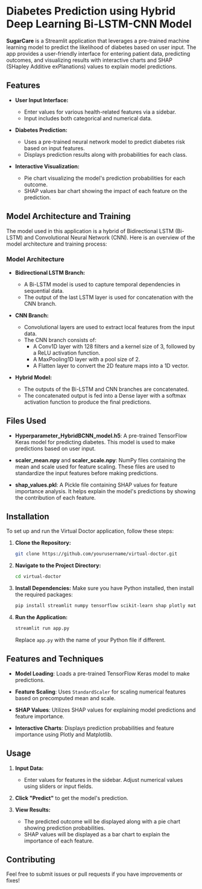 # Diabetes Prediction using Hybrid Deep Learning Bi-LSTM-CNN Model

**SugarCare** is a Streamlit application that leverages a pre-trained machine learning model to predict the likelihood of diabetes based on user input. The app provides a user-friendly interface for entering patient data, predicting outcomes, and visualizing results with interactive charts and SHAP (SHapley Additive exPlanations) values to explain model predictions.

## Features

- **User Input Interface:**
  - Enter values for various health-related features via a sidebar.
  - Input includes both categorical and numerical data.

- **Diabetes Prediction:**
  - Uses a pre-trained neural network model to predict diabetes risk based on input features.
  - Displays prediction results along with probabilities for each class.

- **Interactive Visualization:**
  - Pie chart visualizing the model's prediction probabilities for each outcome.
  - SHAP values bar chart showing the impact of each feature on the prediction.

## Model Architecture and Training

The model used in this application is a hybrid of Bidirectional LSTM (Bi-LSTM) and Convolutional Neural Network (CNN). Here is an overview of the model architecture and training process:

### Model Architecture

- **Bidirectional LSTM Branch:**
  - A Bi-LSTM model is used to capture temporal dependencies in sequential data.
  - The output of the last LSTM layer is used for concatenation with the CNN branch.

- **CNN Branch:**
  - Convolutional layers are used to extract local features from the input data.
  - The CNN branch consists of:
    - A Conv1D layer with 128 filters and a kernel size of 3, followed by a ReLU activation function.
    - A MaxPooling1D layer with a pool size of 2.
    - A Flatten layer to convert the 2D feature maps into a 1D vector.

- **Hybrid Model:**
  - The outputs of the Bi-LSTM and CNN branches are concatenated.
  - The concatenated output is fed into a Dense layer with a softmax activation function to produce the final predictions.

## Files Used

- **Hyperparameter_HybridBCNN_model.h5**: A pre-trained TensorFlow Keras model for predicting diabetes. This model is used to make predictions based on user input.

- **scaler_mean.npy** and **scaler_scale.npy**: NumPy files containing the mean and scale used for feature scaling. These files are used to standardize the input features before making predictions.

- **shap_values.pkl**: A Pickle file containing SHAP values for feature importance analysis. It helps explain the model's predictions by showing the contribution of each feature.

## Installation

To set up and run the Virtual Doctor application, follow these steps:

1. **Clone the Repository:**

    ```bash
    git clone https://github.com/yourusername/virtual-doctor.git
    ```

2. **Navigate to the Project Directory:**

    ```bash
    cd virtual-doctor
    ```

3. **Install Dependencies:** Make sure you have Python installed, then install the required packages:

    ```bash
    pip install streamlit numpy tensorflow scikit-learn shap plotly matplotlib pandas
    ```

4. **Run the Application:**

    ```bash
    streamlit run app.py
    ```

    Replace `app.py` with the name of your Python file if different.

## Features and Techniques

- **Model Loading**: Loads a pre-trained TensorFlow Keras model to make predictions.
  
- **Feature Scaling**: Uses `StandardScaler` for scaling numerical features based on precomputed mean and scale.

- **SHAP Values**: Utilizes SHAP values for explaining model predictions and feature importance.

- **Interactive Charts**: Displays prediction probabilities and feature importance using Plotly and Matplotlib.

## Usage

1. **Input Data:**

    - Enter values for features in the sidebar. Adjust numerical values using sliders or input fields.

2. **Click "Predict"** to get the model's prediction.

3. **View Results:**

    - The predicted outcome will be displayed along with a pie chart showing prediction probabilities.
    - SHAP values will be displayed as a bar chart to explain the importance of each feature.

## Contributing

Feel free to submit issues or pull requests if you have improvements or fixes!

